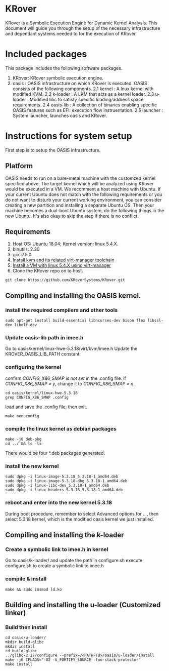 # KRover
KRover is a Symbolic Execution Engine for Dynamic Kernel Analysis. This document will guide you through the setup of the necessary infrastructure and dependant systems needed to for the execution of KRover.

# Included packages
This package includes the following software packages.
1. KRover: KRover symbolic execution engine.
2. oasis : OASIS infrastructure on which KRover is executed. OASIS consists of the following components.
2.1 kernel : A lnux kernel with modified KVM.
2.2 k-loader : A LKM that acts as a kernel loader.
2.3 u-loader : Modified libc to satisfy specific loading/address space requirements.
2.4 oasis-lib : A collection of binaries enabling specific OASIS features such as EFI: execution flow instruentation.
2.5 launcher : System launcher, launches oasis and KRover.

# Instructions for system setup
First step is to setup the OASIS infrastructure. 

## Platform
OASIS needs to run on a bare-metal machine with the customzed kernel specified above. The target kernel which will be analyzed using KRover would be executed in a VM. We recomment a host machine with Ubuntu. If your current Ubuntu does not match with the following requirements or you do not want to disturb your current working environment, you can consider creating a new partition and installing a separate Ubuntu OS. Then your machine becomes a dual-boot Ubuntu system, do the following things in the new Ubuntu. It's also okay to skip the step if there is no conflict.

## Requirements
1. Host OS: Ubuntu 18.04; Kernel version: linux 5.4.X.
2. binutils: 2.30
3. gcc:7.5.0
4. [Install kvm and its related virt-manager toolchain](https://linuxize.com/post/how-to-install-kvm-on-ubuntu-18-04/)
5. [Install a VM with linux 5.4.X using virt-manager](https://www.tecmint.com/create-virtual-machines-in-kvm-using-virt-manager/4/)
6. Clone the KRover repo on to host.
```
git clone https://github.com/KRoverSystems/KRover.git
```

## Compiling and installing the OASIS kernel.

### install the required compilers and other tools
```
sudo apt-get install build-essential libncurses-dev bison flex libssl-dev libelf-dev
```

### Update oasis-lib path in imee.h
Go to oasis/kernel/linux-hwe-5.3.18/virt/kvm/imee.h
Update the KROVER_OASIS_LIB_PATH constant.

### configuring the kernel
confirm *CONFIG_X86_SMAP is not set* in the .config file. if *CONFIG_X86_SMAP = y*, change it to *CONFIG_X86_SMAP = n*.
```
cd oasis/kernel/linux-hwe-5.3.18
grep CONFIG_X86_SMAP .config
```  
load and save the .config file, then exit.
```
make menuconfig 
```
### compile the linux kernel as debian packages
```
make -j8 deb-pkg
cd ../ && ls -la
```
There would be four *.deb packages generated.

### install the new kernel
```
sudo dpkg -i linux-image-5.3.18_5.3.18-1_amd64.deb 
sudo dpkg -i linux-image-5.3.18-dbg_5.3.18-1_amd64.deb
sudo dpkg -i linux-libc-dev_5.3.18-1_amd64.deb   
sudo dpkg -i linux-headers-5.3.18_5.3.18-1_amd64.deb 
```
    
### reboot and enter into the new kernel 5.3.18
During boot procedure, remember to select Advanced options for ..., then select 5.3.18 kernel, which is the modified oasis kernel we just installed.

## Compiling and installing the k-loader

### Create a symbolic link to imee.h in kernel
Go to oasis/k-loader/ and update the path in configure.sh
execute configure.sh to create a symbolic link to imee.h

### compile & install
```
make && sudo insmod ld.ko
```

## Building and installing the u-loader (Customized linker)

### Build then install
```
cd oasis/u-loader/
mkdir build-glibc
mkdir install
cd build-glibc
../glibc-2.27/configure --prefix=/<PATH-TO>/oasis/u-loader/install
make -j6 CFLAGS="-O2 -U_FORTIFY_SOURCE -fno-stack-protector"
make install
```

